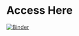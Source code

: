 # Access Here



[![Binder](https://mybinder.org/badge_logo.svg)](https://mybinder.org/v2/gh/ThanujSingaravelan/General/lab/master)
